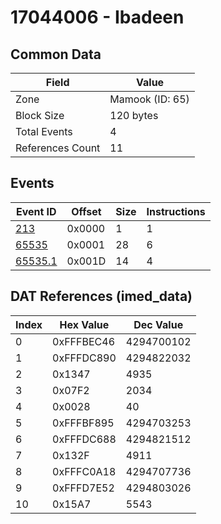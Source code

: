 # 17044006 - Ibadeen

## Common Data

| Field            | Value           |
|------------------|-----------------|
| Zone             | Mamook (ID: 65) |
| Block Size       | 120 bytes       |
| Total Events     | 4               |
| References Count | 11              |

## Events

| Event ID                | Offset   |   Size |   Instructions |
|-------------------------|----------|--------|----------------|
| [213](./213.md)         | 0x0000   |      1 |              1 |
| [65535](./65535.md)     | 0x0001   |     28 |              6 |
| [65535.1](./65535.1.md) | 0x001D   |     14 |              4 |

## DAT References (imed_data)

|   Index | Hex Value   |   Dec Value |
|---------|-------------|-------------|
|       0 | 0xFFFBEC46  |  4294700102 |
|       1 | 0xFFFDC890  |  4294822032 |
|       2 | 0x1347      |        4935 |
|       3 | 0x07F2      |        2034 |
|       4 | 0x0028      |          40 |
|       5 | 0xFFFBF895  |  4294703253 |
|       6 | 0xFFFDC688  |  4294821512 |
|       7 | 0x132F      |        4911 |
|       8 | 0xFFFC0A18  |  4294707736 |
|       9 | 0xFFFD7E52  |  4294803026 |
|      10 | 0x15A7      |        5543 |
